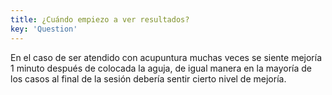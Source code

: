 ```yaml
---
title: ¿Cuándo empiezo a ver resultados?
key: 'Question'
---
```

En el caso de ser atendido con acupuntura muchas veces se siente mejoría 1 minuto después de colocada la aguja, de igual manera en la mayoría de los casos al final de la sesión debería sentir cierto nivel de mejoría.
